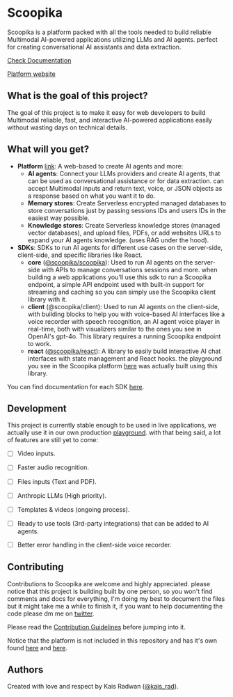 # Scoopika

Scoopika is a platform packed with all the tools needed to build reliable Multimodal AI-powered applications utilizing LLMs and AI agents. perfect for creating conversational AI assistants and data extraction.

[Check Documentation](https://docs.scoopika.com)

[Platform website](https://scoopika.com)



## What is the goal of this project?

The goal of this project is to make it easy for web developers to build Multimodal reliable, fast, and interactive AI-powered applications easily without wasting days on technical details.



## What will you get?

- **Platform** [link](https://scoopika.com): A web-based to create AI agents and more:
  - **AI agents**: Connect your LLMs providers and create AI agents, that can be used as conversational assistance or for data extraction. can accept Multimodal inputs and return text, voice, or JSON objects as a response based on what you want it to do.
  - **Memory stores**: Create Serverless encrypted managed databases to store conversations just by passing sessions IDs and users IDs in the easiest way possible.
  - **Knowledge stores**: Create Serverless knowledge stores (managed vector databases), and upload files, PDFs, or add websites URLs to expand your AI agents knowledge. (uses RAG under the hood).
- **SDKs**: SDKs to run AI agents for different use cases on the server-side, client-side, and specific libraries like React.
  - **core** ([@scoopika/scoopika](https://npmjs.com/package/@scoopika/scoopika)): Used to run AI agents on the server-side with APIs to manage conversations sessions and more. when building a web applications you'll use this sdk to run a Scoopika endpoint, a simple API endpoint used with built-in support for streaming and caching so you can simply use the Scoopika client library with it.
  - **client** (@scoopika/client): Used to run AI agents on the client-side, with building blocks to help you with voice-based AI interfaces like a voice recorder with speech recognition, an AI agent voice player in real-time, both with visualizers similar to the ones you see in OpenAI's gpt-4o. This library requires a running Scoopika endpoint to work.
  - **react** ([@scoopika/react](https://npmjs.com/package/@scoopika/react)): A library to easily build interactive AI chat interfaces with state management and React hooks. the playground you see in the Scoopika platform [here](https://app.scoopika.com/playground) was actually built using this library.

You can find documentation for each SDK [here](https://docs.scoopika.com/packages).

## Development

This project is currently stable enough to be used in live applications, we actually use it in our own production [playground](https://app.scoopika.com/playground). with that being said, a lot of features are still yet to come:

- [ ] Video inputs.
- [ ] Faster audio recognition.
- [ ] Files inputs (Text and PDF).
- [ ] Anthropic LLMs (High priority).
- [ ] Templates & videos (ongoing process).
- [ ] Ready to use tools (3rd-party integrations) that can be added to AI agents.
- [ ] Better error handling in the client-side voice recorder.



## Contributing

Contributions to Scoopika are welcome and highly appreciated. please notice that this project is building built by one person, so you won't find comments and docs for everything, I'm doing my best to document the files but it might take me a while to finish it, if you want to help documenting the code please dm me on [twitter](https://x.com/kais_rad).

Please read the [Contribution Guidelines](https://github.com/scoopika/scoopika/blob/main/CONTRIBUTING.md) before jumping into it.

Notice that the platform is not included in this repository and has it's own found [here](https://github.com/scoopika/web) and [here](https://github.com/kais-radwan/scoopika-app).



## Authors

Created with love and respect by Kais Radwan ([@kais_rad](https://x.com/kais_rad)).

